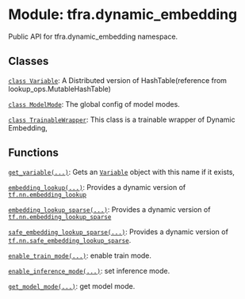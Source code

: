 <div itemscope itemtype="http://developers.google.com/ReferenceObject">
<meta itemprop="name" content="tfra.dynamic_embedding" />
<meta itemprop="path" content="Stable" />
<meta itemprop="property" content="__all__"/>
</div>

# Module: tfra.dynamic_embedding

Public API for tfra.dynamic_embedding namespace.

## Classes

[`class Variable`](./dynamic_embedding/Variable.md): A Distributed version of HashTable(reference from lookup_ops.MutableHashTable)

[`class ModelMode`](./dynamic_embedding/ModelMode.md): The global config of model modes.

[`class TrainableWrapper`](./dynamic_embedding/TrainableWrapper.md): This class is a trainable wrapper of Dynamic Embedding,

## Functions

[`get_variable(...)`](./dynamic_embedding/get_variable.md): Gets an [`Variable`](./dynamic_embedding/Variable.md) object with this name if it exists,

[`embedding_lookup(...)`](./dynamic_embedding/embedding_lookup.md): Provides a dynamic version of <a href="https://www.tensorflow.org/api_docs/python/tf/nn/embedding_lookup"><code>tf.nn.embedding_lookup</code></a>

[`embedding_lookup_sparse(...)`](./dynamic_embedding/embedding_lookup_sparse.md): Provides a dynamic version of <a href="https://www.tensorflow.org/api_docs/python/tf/nn/embedding_lookup_sparse"><code>tf.nn.embedding_lookup_sparse</code></a>

[`safe_embedding_lookup_sparse(...)`](./dynamic_embedding/safe_embedding_lookup_sparse.md): Provides a dynamic version of <a href="https://www.tensorflow.org/api_docs/python/tf/nn/safe_embedding_lookup_sparse"><code>tf.nn.safe_embedding_lookup_sparse</code></a>.

[`enable_train_mode(...)`](./dynamic_embedding/enable_train_mode.md): enable train mode.

[`enable_inference_mode(...)`](./dynamic_embedding/enable_inference_mode.md): set inference mode.

[`get_model_mode(...)`](./dynamic_embedding/get_model_mode.md): get model mode.
